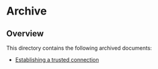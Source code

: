 # Archive

## Overview

This directory contains the following archived documents:

- [Establishing a trusted connection](./establish-trusted-connection.md)

